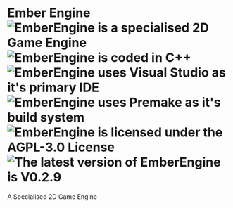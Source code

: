 # Ember Engine ![](https://img.shields.io/badge/-2D%20Game%20Engine-660033 "EmberEngine is a specialised 2D Game Engine") ![](https://img.shields.io/badge/-C++-gold "EmberEngine is coded in C++") ![](https://img.shields.io/badge/-Visual%20Studio-darkorchid "EmberEngine uses Visual Studio as it's primary IDE") ![](https://img.shields.io/badge/Premake-blue "EmberEngine uses Premake as it's build system") ![](https://img.shields.io/github/license/RottenThunder/EmberEngine "EmberEngine is licensed under the AGPL-3.0 License") ![](https://img.shields.io/badge/version-0.2.9-critical "The latest version of EmberEngine is V0.2.9")

A Specialised 2D Game Engine
